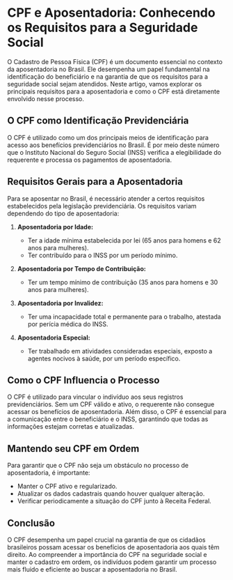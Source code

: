 # CPF e Aposentadoria: Conhecendo os Requisitos para a Seguridade Social

O Cadastro de Pessoa Física (CPF) é um documento essencial no contexto da aposentadoria no Brasil. Ele desempenha um papel fundamental na identificação do beneficiário e na garantia de que os requisitos para a seguridade social sejam atendidos. Neste artigo, vamos explorar os principais requisitos para a aposentadoria e como o CPF está diretamente envolvido nesse processo.

## O CPF como Identificação Previdenciária

O CPF é utilizado como um dos principais meios de identificação para acesso aos benefícios previdenciários no Brasil. É por meio deste número que o Instituto Nacional do Seguro Social (INSS) verifica a elegibilidade do requerente e processa os pagamentos de aposentadoria.

## Requisitos Gerais para a Aposentadoria

Para se aposentar no Brasil, é necessário atender a certos requisitos estabelecidos pela legislação previdenciária. Os requisitos variam dependendo do tipo de aposentadoria:

1. **Aposentadoria por Idade:**
   - Ter a idade mínima estabelecida por lei (65 anos para homens e 62 anos para mulheres).
   - Ter contribuído para o INSS por um período mínimo.

2. **Aposentadoria por Tempo de Contribuição:**
   - Ter um tempo mínimo de contribuição (35 anos para homens e 30 anos para mulheres).

3. **Aposentadoria por Invalidez:**
   - Ter uma incapacidade total e permanente para o trabalho, atestada por perícia médica do INSS.

4. **Aposentadoria Especial:**
   - Ter trabalhado em atividades consideradas especiais, exposto a agentes nocivos à saúde, por um período específico.

## Como o CPF Influencia o Processo

O CPF é utilizado para vincular o indivíduo aos seus registros previdenciários. Sem um CPF válido e ativo, o requerente não consegue acessar os benefícios de aposentadoria. Além disso, o CPF é essencial para a comunicação entre o beneficiário e o INSS, garantindo que todas as informações estejam corretas e atualizadas.

## Mantendo seu CPF em Ordem

Para garantir que o CPF não seja um obstáculo no processo de aposentadoria, é importante:

- Manter o CPF ativo e regularizado.
- Atualizar os dados cadastrais quando houver qualquer alteração.
- Verificar periodicamente a situação do CPF junto à Receita Federal.

## Conclusão

O CPF desempenha um papel crucial na garantia de que os cidadãos brasileiros possam acessar os benefícios de aposentadoria aos quais têm direito. Ao compreender a importância do CPF na seguridade social e manter o cadastro em ordem, os indivíduos podem garantir um processo mais fluido e eficiente ao buscar a aposentadoria no Brasil.